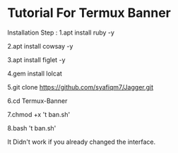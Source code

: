 Tutorial For Termux Banner
==========================
Installation Step :
1.apt install ruby -y

2.apt install cowsay -y

3.apt install figlet -y

4.gem install lolcat

5.git clone https://github.com/syafiqm7/Jagger.git

6.cd Termux-Banner

7.chmod +x 't ban.sh'

8.bash 't ban.sh'

It Didn't work if you already changed the interface.
